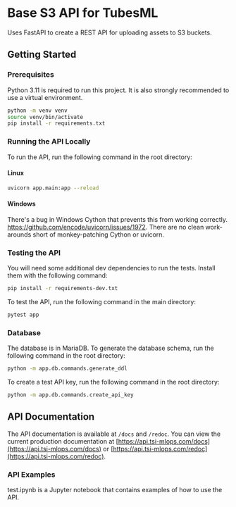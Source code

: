 # Base S3 API for TubesML

Uses FastAPI to create a REST API for uploading assets to S3 buckets.

## Getting Started

### Prerequisites

Python 3.11 is required to run this project. It is also strongly recommended to use a virtual environment.

```bash
python -m venv venv
source venv/bin/activate
pip install -r requirements.txt
```

### Running the API Locally

To run the API, run the following command in the root directory:

#### Linux

```bash
uvicorn app.main:app --reload
```

#### Windows

There's a bug in Windows Cython that prevents this from working correctly. https://github.com/encode/uvicorn/issues/1972. There are no clean work-arounds short of monkey-patching Cython or uvicorn.

### Testing the API

You will need some additional dev dependencies to run the tests. Install them with the following command:

```bash
pip install -r requirements-dev.txt
```

To test the API, run the following command in the main directory:

```bash
pytest app
```

### Database

The database is in MariaDB. To generate the database schema, run the following command in the root directory:

```bash
python -m app.db.commands.generate_ddl
```

To create a test API key, run the following command in the root directory:

```bash
python -m app.db.commands.create_api_key
```

## API Documentation

The API documentation is available at `/docs` and `/redoc`. You can view the current production documentation at [https://api.tsi-mlops.com/docs](https://api.tsi-mlops.com/docs) or [https://api.tsi-mlops.com/redoc](https://api.tsi-mlops.com/redoc).

### API Examples

test.ipynb is a Jupyter notebook that contains examples of how to use the API.